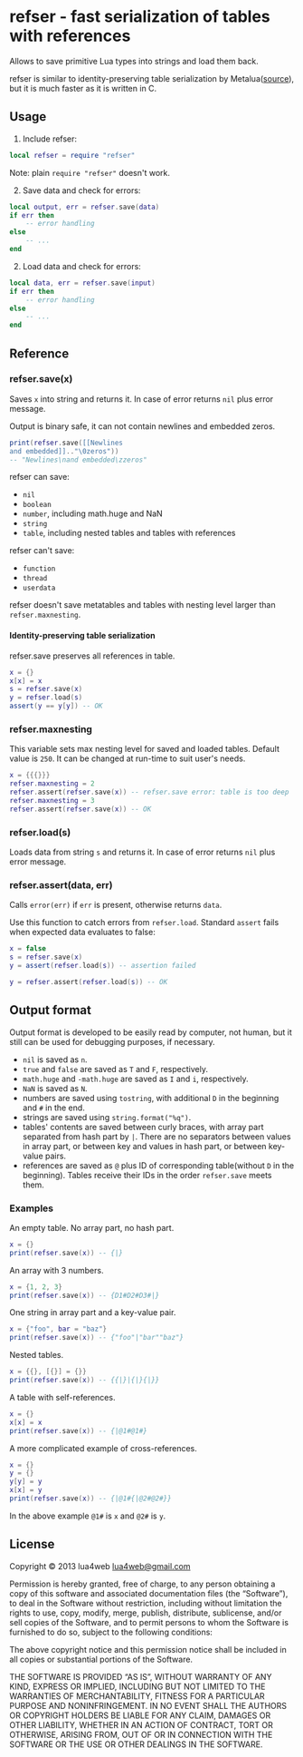 # refser - fast serialization of tables with references

Allows to save primitive Lua types into strings and load them back. 

refser is similar to identity-preserving table serialization by Metalua([source](https://github.com/fab13n/metalua/blob/no-dll/src/lib/serialize.lua)), but it is much faster as it is written in C. 

## Usage

1. Include refser:

```lua
local refser = require "refser"
```

Note: plain `require "refser"` doesn't work. 

2. Save data and check for errors:

```lua
local output, err = refser.save(data)
if err then
	-- error handling
else
	-- ...
end
```

2. Load data and check for errors:

```lua
local data, err = refser.save(input)
if err then
	-- error handling
else
	-- ...
end
```

## Reference

### refser.save(x)

Saves `x` into string and returns it. In case of error returns `nil` plus error message. 

Output is binary safe, it can not contain newlines and embedded zeros. 

```lua
print(refser.save([[Newlines
and embedded]].."\0zeros"))
-- "Newlines\nand embedded\zzeros"
```

refser can save: 

* `nil`
* `boolean`
* `number`, including math.huge and NaN
* `string`
* `table`, including nested tables and tables with references

refser can't save:

* `function`
* `thread`
* `userdata`

refser doesn't save metatables and tables with nesting level larger than `refser.maxnesting`. 

#### Identity-preserving table serialization

refser.save preserves all references in table. 

```lua
x = {}
x[x] = x
s = refser.save(x)
y = refser.load(s)
assert(y == y[y]) -- OK
```

### refser.maxnesting

This variable sets max nesting level for saved and loaded tables. Default value is `250`. It can be changed at run-time to suit user's needs. 

```lua
x = {{{}}}
refser.maxnesting = 2
refser.assert(refser.save(x)) -- refser.save error: table is too deep
refser.maxnesting = 3
refser.assert(refser.save(x)) -- OK
```

### refser.load(s)

Loads data from string `s` and returns it. In case of error returns `nil` plus error message. 

### refser.assert(data, err)

Calls `error(err)` if `err` is present, otherwise returns `data`. 

Use this function to catch errors from `refser.load`. Standard `assert` fails when expected data evaluates to false:

```lua
x = false
s = refser.save(x)
y = assert(refser.load(s)) -- assertion failed

y = refser.assert(refser.load(s)) -- OK
```

## Output format

Output format is developed to be easily read by computer, not human, but it still can be used for debugging purposes, if necessary. 

* `nil` is saved as `n`. 
* `true` and `false` are saved as `T` and `F`, respectively. 
* `math.huge` and `-math.huge` are saved as `I` and `i`, respectively. 
* `NaN` is saved as `N`. 
* numbers are saved using `tostring`, with additional `D` in the beginning and `#` in the end. 
* strings are saved using `string.format("%q")`. 
* tables' contents are saved between curly braces, with array part separated from hash part by `|`. There are no separators between values in array part, or between key and values in hash part, or between key-value pairs. 
* references are saved as `@` plus ID of corresponding table(without `D` in the beginning). Tables receive their IDs in the order `refser.save` meets them. 

### Examples

An empty table. No array part, no hash part. 

```lua
x = {}
print(refser.save(x)) -- {|}
```

An array with 3 numbers. 

```lua
x = {1, 2, 3}
print(refser.save(x)) -- {D1#D2#D3#|}
```

One string in array part and a key-value pair. 

```lua
x = {"foo", bar = "baz"}
print(refser.save(x)) -- {"foo"|"bar""baz"}
```

Nested tables. 

```lua
x = {{}, [{}] = {}}
print(refser.save(x)) -- {{|}|{|}{|}}
```

A table with self-references. 

```lua
x = {}
x[x] = x
print(refser.save(x)) -- {|@1#@1#}
```

A more complicated example of cross-references. 

```lua
x = {}
y = {}
y[y] = y
x[x] = y
print(refser.save(x)) -- {|@1#{|@2#@2#}}
```

In the above example `@1#` is `x` and `@2#` is `y`. 

## License

Copyright © 2013 lua4web <lua4web@gmail.com>

Permission is hereby granted, free of charge, to any person obtaining a copy of this software and associated documentation files (the “Software”), to deal in the Software without restriction, including without limitation the rights to use, copy, modify, merge, publish, distribute, sublicense, and/or sell copies of the Software, and to permit persons to whom the Software is furnished to do so, subject to the following conditions:

The above copyright notice and this permission notice shall be included in all copies or substantial portions of the Software.

THE SOFTWARE IS PROVIDED “AS IS”, WITHOUT WARRANTY OF ANY KIND, EXPRESS OR IMPLIED, INCLUDING BUT NOT LIMITED TO THE WARRANTIES OF MERCHANTABILITY, FITNESS FOR A PARTICULAR PURPOSE AND NONINFRINGEMENT. IN NO EVENT SHALL THE AUTHORS OR COPYRIGHT HOLDERS BE LIABLE FOR ANY CLAIM, DAMAGES OR OTHER LIABILITY, WHETHER IN AN ACTION OF CONTRACT, TORT OR OTHERWISE, ARISING FROM, OUT OF OR IN CONNECTION WITH THE SOFTWARE OR THE USE OR OTHER DEALINGS IN THE SOFTWARE. 
